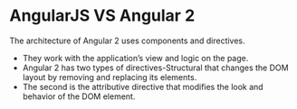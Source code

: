 # AngularJS VS Angular 2
The architecture of Angular 2 uses components and directives.
- They work with the application’s view and logic on the page.
- Angular 2 has two types of directives-Structural that changes the DOM layout by removing and replacing its elements.
- The second is the attributive directive that modifies the look and behavior of the DOM element.